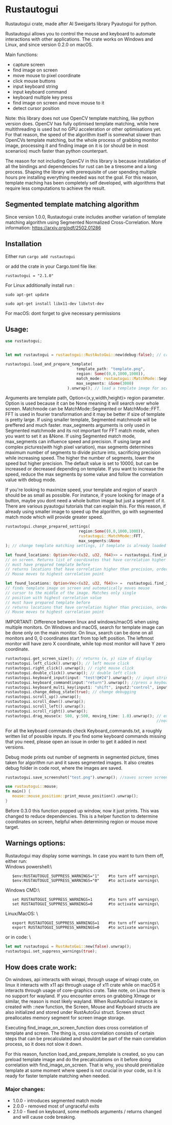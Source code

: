 # Rustautogui

Rustautogui crate, made after Al Sweigarts library Pyautogui for python. 

Rustautogui allows you to control the mouse and keyboard to automate interactions with other applications. 
The crate works on Windows and Linux, and since version 0.2.0 on macOS.

Main functions:

- capture screen
- find image on screen
- move mouse to pixel coordinate
- click mouse buttons
- input keyboard string
- input keyboard command
- keyboard multiple key press
- find image on screen and move mouse to it
- detect cursor position


Note: this library does not use OpenCV template matching, like python version does. OpenCV has fully optimised template matching, while here multithreading is used but no GPU acceleration or other optimisations yet. For that reason, the speed of the algorithm itself is somewhat slower than OpenCVs template matching, but the whole process of grabbing monitor image, processing it and finding image on it is (or should be in most scenarios) much faster than python counterpart.

The reason for not including OpenCV in this library is because installation of all the bindings and dependencies for rust can be a tiresome and a long process. Shaping the library with prerequisite of user spending multiple hours pre installing everything needed was not the goal. For this reason, template maching has been completely self developed, with algorithms that require less computations to achieve the result.  

## Segmented template matching algorithm

Since version 1.0.0, Rustautogui crate includes another variation of template matching algorithm using Segmented Normalized Cross-Correlation. 
More information: https://arxiv.org/pdf/2502.01286


## Installation

Either run 
`cargo add rustautogui`

or add the crate in your Cargo.toml file like:

`rustautogui = "2.1.0"`

For Linux additionally install run :

`sudo apt-get update`

`sudo apt-get install libx11-dev libxtst-dev`



For macOS: dont forget to give necessary permissions


## Usage:

```rust
use rustautogui;


let mut rustautogui = rustautogui::RustAutoGui::new(debug:false); // create rustautogui instance

rustautogui.load_and_prepare_template(
                               template_path: "template.png",
                               region: Some((0,0,1000,1000)),
                               match_mode: rustautogui::MatchMode::Segmented,
                               max_segments: &Some(3000)
                           ).unwrap(); // load a template image for screen matching
```
Arguments are template path, Option<(x,y,width,height)> region parameter. Option is used because it can be None meaning it will search over whole screen. Matchmode can be MatchMode::Segmented or MatchMode::FFT.
FFT is used in fourier transformation and it may be better if size of template is pretty large. If using smaller template, Segmented matchmode will be preffered and much faster. 
max_segments arguments is only used in Segmented matchmode and its not important for FFT match mode, when you want to set it as &None.
If using Segmented match mode, max_segments can influence speed and precision. If using large and complex pictures(with high pixel variation), max segments determines maximum number of segments
to divide picture into, sacrificing precision while increasing speed. The higher the number of segments, lower the speed but higher precision.
The default value is set to 10000, but can be increased or decreased depending on template. If you want to increase the speed, reduce the max segments by some value and follow the correlation value with debug mode. 

If you're looking to maximize speed, your template and region of search should be as small as possible. For instance, if youre looking for image of a button, maybe you dont need a whole button image but just a segment of it. There are various pyautogui tutorials that can explain this. 
For this reason, if already using smaller image to speed up the algorithm, go with segmented match mode which will provide greater speed. 
 
```rust
rustautogui.change_prepared_settings(
                                region:Some((0,0,1000,1000)),
                                rustautogui::MatchMode::FFT,
                                max_segments:&None
); // change template matching settings, if template is already loaded
```

```rust
let found_locations: Option<Vec<(u32, u32, f64)>> = rustautogui.find_image_on_screen(precision:0.9).unwrap(); // returns pixel coordinates for prepared template
// on screen. Returns list of coordinates that have correlation higher than inserted precision parameter
// must have prepared template before
// returns locations that have correlation higher than precision, ordered from highest to lowest. 
// Mouse moves to highest correlation point
```

```rust
let found_locations: Option<Vec<(u32, u32, f64)>> =  rustautogui.find_image_on_screen_and_move_mouse(precision:0.9, moving_time:1.0).unwrap();
// finds template image on screen and automatically moves mouse
// cursor to the middle of the image. Matches only single
// position with highest correlation value
// must have prepared template before
// returns locations that have correlation higher than precision, ordered from highest to lowest. 
// Mouse moves to highest correlation point
```
IMPORTANT: Difference between linux and windows/macOS when using multiple monitors. On Windows and macOS, search for template image can be done only on the main monitor.
On linux, search can be done on all monitors and  0, 0 coordinates start from top left position. The leftmost monitor will have zero X coordinate, while top most monitor will have Y zero coordinate. 


```rust
rustautogui.get_screen_size(); // returns (x, y) size of display
rustautogui.left_click().unwrap(); // left mouse click
rustautogui.right_click().unwrap(); // right mouse click
rustautogui.double_click().unwrap(); // double left click
rustautogui.keyboard_input(input: "test!@#24").unwrap(); // input string, or better say, do the sequence of key presses
rustautogui.keyboard_command(input:"return").unwrap(); //press a keyboard button 
rustautogui.keyboard_multi_key(input1: "shift", input2:"control", input3: Some("t")).unwrap(); // Executed multiple key press at same time. third argument is optional
rustautogui.change_debug_state(true); // change debugging
rustautogui.scroll_up().unwrap();
rustautogui.scroll_down().unwrap();
rustautogui.scroll_left().unwrap();
rustautogui.scroll_right().unwrap();
rustautogui.drag_mouse(x: 500, y:500, moving_time: 1.0).unwrap(); // executes left click down, move mouse to x, y location, left click up. 
                                                                  //note: use moving time > 0.2
```
For all the keyboard commands check Keyboard_commands.txt, a roughly written list of possible inputs. If you 
find some keyboard commands missing that you need, please open an issue in order to get it added in next versions. 

Debug mode prints out number of segments in segmented picture, times taken for algorithm run and it saves segmented images. It also creates debug folder in code root, where the images are saved. 

```rust
rustautogui.save_screenshot("test.png").unwrap(); //saves screen screenshot
```

```rust
use rustautogui::mouse;
fn main() {
   mouse::mouse_position::print_mouse_position().unwrap();
}
```
Before 0.3.0 this function popped up window, now it just prints. This was changed to reduce dependencies.
This is a helper function to determine coordinates on screen, helpful when determining region or mouse move target. 


## Warnings options:

Rustautogui may display some warnings. In case you want to turn them off, either run:\
Windows powershell:\
```
   $env:RUSTAUTOGUI_SUPPRESS_WARNINGS="1"    #to turn off warnings\
   $env:RUSTAUTOGUI_SUPPRESS_WARNINGS="0"    #to activate warnings\
```
Windows CMD:\
```
   set RUSTAUTOGUI_SUPPRESS_WARNINGS=1       #to turn off warnings\
   set RUSTAUTOGUI_SUPPRESS_WARNINGS=0       #to activate warnings\
```
Linux/MacOS: \
```
   export RUSTAUTOGUI_SUPPRESS_WARNINGS=1    #to turn off warnings\
   export RUSTAUTOGUI_SUPPRESS_WARNINGS=0    #to activate warnings\
```
or in code: \

```rust
let mut rustautogui = RustAutoGui::new(false).unwrap();
rustautogui.set_suppress_warnings(true);
```

## How does crate work:

On windows, api interacts with winapi, through usage of winapi crate, on linux it interacts with x11 api through usage of x11 crate while on macOS it interacts through usage of core-graphics crate. 
Take note, on Linux there is no support for wayland. If you encounter errors on grabbing XImage or similar, 
the reason is most likely wayland. 
When RustAutoGui instance is created with ::new function, the Screen, Mouse and Keyboard structs are also initialized and stored under RustAutoGui struct.
Screen struct preallocates memory segment for screen image storage. 

Executing find_image_on_screen_function does cross correlation of template and screen. The thing is, cross correlation consists of certain steps that can be precalculated and shouldnt be part of the main correlation process, so it does not slow it down.

For this reason, function load_and_prepare_template is created, so you can preload template image and do the precalculations on it before doing correlation with find_image_on_screen.
That is why, you should preinitialize template at some moment where speed is not crucial in your code, so it is ready for faster template matching when needed. 

### Major changes: 

- 1.0.0 - introduces segmented match mode
- 2.0.0 - removed most of ungraceful exits
- 2.1.0 - fixed on keyboard, some methods arguments / returns changed and will cause code breaking. 


